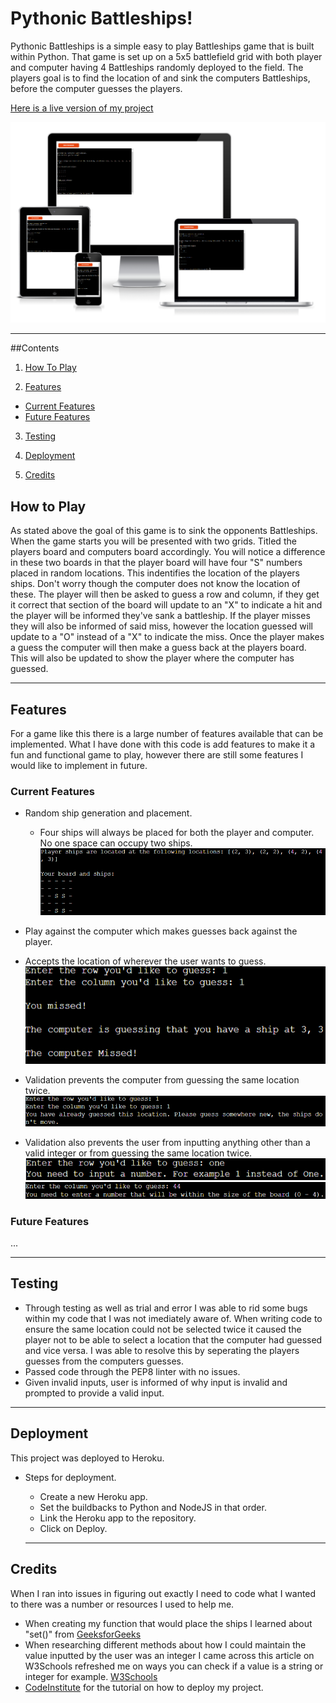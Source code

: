 # Pythonic Battleships!

Pythonic Battleships is a simple easy to play Battleships game that is built within Python.
That game is set up on a 5x5 battlefield grid with both player and computer having 4 Battleships randomly deployed to the field.
The players goal is to find the location of and sink the computers Battleships, before the computer guesses the players.

[Here is a live version of my project](https://pythonic-battleships.herokuapp.com/)

![programview](./assets/images/pythonicbattleships.png)

----
##Contents
1. [How To Play](#How-To-Play "Goto Howto")

2. [Features](#Features "Goto Features")
  * [Current Features](#Current-Features "Goto Current Features")
  * [Future Features](#Future-Features "Goto Future Features")

3. [Testing](#Testing "Goto Testing")

4. [Deployment](#Deployment "Goto Deployment")

5. [Credits](#Credits "Goto Credits")

## How to Play

As stated above the goal of this game is to sink the opponents Battleships. When the game starts you will be presented with two
grids. Titled the players board and computers board accordingly. You will notice a difference in these two boards in that
the player board will have four "S" numbers placed in random locations. This indentifies the location of the players ships.
Don't worry though the computer does not know the location of these. The player will then be asked to guess a row and column, if
they get it correct that section of the board will update to an "X" to indicate a hit and the player will be informed they've
sank a battleship. If the player misses they will also be informed of said miss, however the location guessed will update to a
"O" instead of a "X" to indicate the miss. Once the player makes a guess the computer will then make a guess back at the players
board. This will also be updated to show the player where the computer has guessed.

-----

## Features

For a game like this there is a large number of features available that can be implemented. What I have done with this code is add features to make it a fun and functional game to play, however there are still some features I would like to implement in future.

### Current Features

- Random ship generation and placement.
  - Four ships will always be placed for both the player and computer. No one space can occupy two ships.
  ![playershiplocation](/assets/images/player-ship-location.PNG)

- Play against the computer which makes guesses back against the player.

- Accepts the location of wherever the user wants to guess.
  ![guesses](/assets/images/guesses.PNG)

- Validation prevents the computer from guessing the same location twice.
  ![sameguess](/assets/images/sameguess.PNG)

- Validation also prevents the user from inputting anything other than a valid integer or from guessing the same location twice.
  ![invalidguessone](/assets/images/invalidone.PNG)
  ![invalidguesssize](/assets/images/invalidguesssize.PNG)


### Future Features

...

----

## Testing

- Through testing as well as trial and error I was able to rid some bugs within my code that I was not imediately aware of.
When writing code to ensure the same location could not be selected twice it caused the player not to be able to select a 
location that the computer had guessed and vice versa. I was able to resolve this by seperating the players guesses from 
the computers guesses.
- Passed code through the PEP8 linter with no issues.
- Given invalid inputs, user is informed of why input is invalid and prompted to provide a valid input.

----

## Deployment

This project was deployed to Heroku.
- Steps for deployment.
  - Create a new Heroku app.
  - Set the buildbacks to Python and NodeJS in that order.
  - Link the Heroku app to the repository.
  - Click on Deploy.

  ----

## Credits

When I ran into issues in figuring out exactly I need to code what I wanted to there was a number or resources I used to help me.
- When creating my function that would place the ships I learned about "set()" from [GeeksforGeeks](https://www.geeksforgeeks.org/python-set-method/)
- When researching different methods about how I could maintain the value inputted by the user was an integer I came across this article on W3Schools refreshed me on ways you can check if a value is a string or integer for example. [W3Schools](https://www.w3schools.com/python/ref_string_isdigit.asp)
- [CodeInstitute](https://codeinstitute.net/ie/) for the tutorial on how to deploy my project.